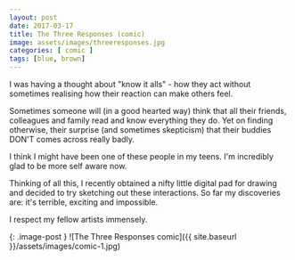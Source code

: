 ```yaml
---
layout: post
date: 2017-03-17
title: The Three Responses (comic)
image: assets/images/threeresponses.jpg
categories: [ comic ]
tags: [blue, brown]
---
```

I was having a thought about "know it alls" - how they act without sometimes realising how their reaction can make others feel.

Sometimes someone will (in a good hearted way) think that all their friends, colleagues and family read and know everything they do. Yet on finding otherwise, their surprise (and sometimes skepticism) that their buddies DON'T comes across really badly.

I think I might have been one of these people in my teens. I'm incredibly glad to be more self aware now.

Thinking of all this, I recently obtained a nifty little digital pad for drawing and decided to try sketching out these interactions.
So far my discoveries are: it's terrible, exciting and impossible.

I respect my fellow artists immensely.



{: .image-post }
![The Three Responses comic]({{ site.baseurl }}/assets/images/comic-1.jpg)
